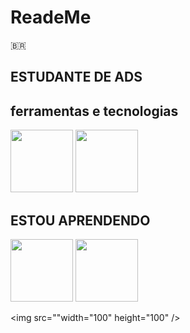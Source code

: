 # ReadeMe
🇧🇷 <h2>ESTUDANTE DE ADS</h2>
## ferramentas e tecnologias 
<img src="https://cdn.jsdelivr.net/gh/devicons/devicon/icons/github/github-original-wordmark.svg" width="100" height="100"/>
<img src="https://cdn.jsdelivr.net/gh/devicons/devicon@latest/icons/threedsmax/threedsmax-original.svg" width="100" height="100"/>
 <h2>ESTOU APRENDENDO</h2>
 <div>
<img src="https://cdn.jsdelivr.net/gh/devicons/devicon/icons/html5/html5-original-wordmark.svg" width="100" height="100" /> 
<img src="https://cdn.jsdelivr.net/gh/devicons/devicon/icons/css3/css3-original-wordmark.svg" width="100" height="100"/>

           
  <img src=""width="100" height="100" />
 </div>
 
 
 
